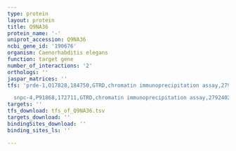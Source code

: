 ```yaml
---
type: protein
layout: protein
title: Q9NA36
protein_name: '-'
uniprot_accession: Q9NA36
ncbi_gene_id: '190676'
organism: Caenorhabditis elegans
function: target gene
number_of_interactions: '2'
orthologs: ''
jaspar_matrices: ''
tfs: 'prde-1,O17828,184750,GTRD,chromatin immunoprecipitation assay,27924024%5Buid%5D,No

  snpc-4,P91868,172711,GTRD,chromatin immunoprecipitation assay,27924024%5Buid%5D,No'
targets: ''
tfs_download: tfs_of_Q9NA36.tsv
targets_download: ''
bindingSites_download: ''
binding_sites_ls: ''

---
```

